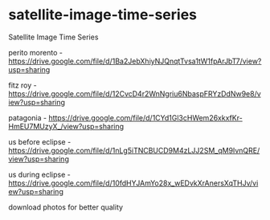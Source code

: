 # satellite-image-time-series

Satellite Image Time Series

perito morento - https://drive.google.com/file/d/1Ba2JebXhiyNJQnqtTvsa1tW1fpArJbT7/view?usp=sharing

fitz roy - https://drive.google.com/file/d/12CvcD4r2WnNgriu6NbaspFRYzDdNw9e8/view?usp=sharing

patagonia - https://drive.google.com/file/d/1CYd1Gl3cHWem26xkxfKr-HmEU7MUzyX_/view?usp=sharing

us before eclipse - https://drive.google.com/file/d/1nLg5iTNCBUCD9M4zLJJ2SM_qM9IvnQRE/view?usp=sharing

us during eclipse - https://drive.google.com/file/d/10fdHYJAmYo28x_wEDvkXrAnersXqTHJv/view?usp=sharing

download photos for better quality
